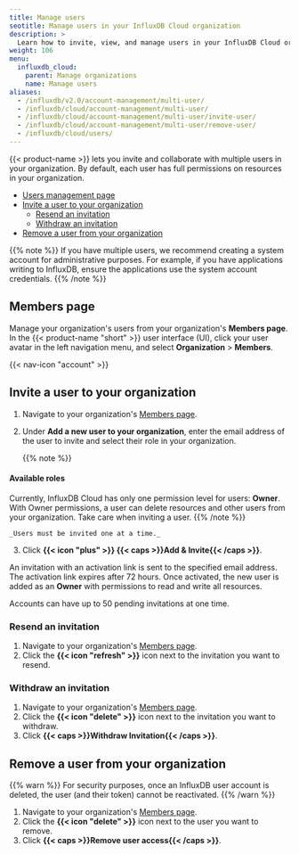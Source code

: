 ```yaml
---
title: Manage users
seotitle: Manage users in your InfluxDB Cloud organization
description: >
  Learn how to invite, view, and manage users in your InfluxDB Cloud organization.
weight: 106
menu:
  influxdb_cloud:
    parent: Manage organizations
    name: Manage users
aliases:
  - /influxdb/v2.0/account-management/multi-user/
  - /influxdb/cloud/account-management/multi-user/
  - /influxdb/cloud/account-management/multi-user/invite-user/
  - /influxdb/cloud/account-management/multi-user/remove-user/
  - /influxdb/cloud/users/
---
```


{{< product-name >}} lets you invite and collaborate with multiple users in your organization.
By default, each user has full permissions on resources in your organization.

- [Users management page](#users-management-page)
- [Invite a user to your organization](#invite-a-user-to-your-organization)
  - [Resend an invitation](#resend-an-invitation)
  - [Withdraw an invitation](#withdraw-an-invitation)
- [Remove a user from your organization](#remove-a-user-from-your-organization)

{{% note %}}
If you have multiple users, we recommend creating a system account for administrative purposes. For example, if you have applications writing to InfluxDB, ensure the applications use the system account credentials.
{{% /note %}}

## Members page
Manage your organization's users from your organization's **Members page**.
In the {{< product-name "short" >}} user interface (UI), click your user avatar in the left
navigation menu, and select **Organization** > **Members**.

{{< nav-icon "account" >}}

## Invite a user to your organization

1.  Navigate to your organization's [Members page](#members-page).
2.  Under **Add a new user to your organization**, enter the email address of
    the user to invite and select their role in your organization.

    {{% note %}}
#### Available roles
Currently, InfluxDB Cloud has only one permission level for users: **Owner**.
With Owner permissions, a user can delete resources and other users from your organization.
Take care when inviting a user.
{{% /note %}}

    _Users must be invited one at a time._
3.  Click **{{< icon "plus" >}} {{< caps >}}Add & Invite{{< /caps >}}**.

An invitation with an activation link is sent to the specified email address.
The activation link expires after 72 hours.
Once activated, the new user is added as an **Owner** with permissions to read and write all resources.

Accounts can have up to 50 pending invitations at one time.

### Resend an invitation

1.  Navigate to your organization's [Members page](#members-page).
2.  Click the **{{< icon "refresh" >}}** icon next to the invitation you want to resend.

### Withdraw an invitation

1.  Navigate to your organization's [Members page](#members-page).
2.  Click the **{{< icon "delete" >}}** icon next to the invitation you want to withdraw.
3.  Click **{{< caps >}}Withdraw Invitation{{< /caps >}}**.

## Remove a user from your organization

{{% warn %}}
For security purposes, once an InfluxDB user account is deleted, the user (and their token) cannot be reactivated.
{{% /warn %}} 

1.  Navigate to your organization's [Members page](#members-page).
2.  Click the **{{< icon "delete" >}}** icon next to the user you want to remove.
3.  Click **{{< caps >}}Remove user access{{< /caps >}}**.
